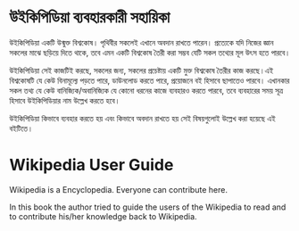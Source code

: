 উইকিপিডিয়া ব্যবহারকারী সহায়িকা
===============

উইকিপিডিয়া একটি উন্মুক্ত বিশ্বকোষ। পৃথিবীর সকলেই এখানে অবদান রাখতে পারেন। প্রত্যেকে যদি নিজের জ্ঞান সকলের মাঝে ছড়িয়ে দিতে থাকে, তবে এমন একটি বিশ্বকোষ তৈরী করা সম্ভব যেটি সকল তথ্যের মূল উৎস হতে পারবে।


উইকিপিডিয়া সেই কাজটিই করছে, সকলের জন্য, সকলের প্রচেষ্টায় একটি মুক্ত বিশ্বকোষ তৈরীর কাজ করছে।এই বিশ্বকোষটি যে কেউ বিনামূল্যে পড়তে পারে, ডাউনলোড করতে পারে, প্রয়োজনে বই হিসাবে ছাপাতেও পারবে। এখানকার সকল তথ্য যে কেউ বানিজ্যিক/অবানিজ্যিক যে কোনো ধরনের কাজে ব্যবহারও করতে পারবে, তবে ব্যবহারের সময় সূত্র হিসাবে উইকিপিডিয়ার নাম উল্লেখ করতে হবে।


উইকিপিডিয়া কিভাবে ব্যবহার করতে হয় এবং কিভাবে অবদান রাখতে হয় সেই বিষয়গুলোই উল্লেখ করা হয়েছে এই বইটিতে।



# Wikipedia User Guide
Wikipedia is a Encyclopedia. Everyone can contribute here.

In this book the author tried to guide the users of the Wikipedia to read and to contribute his/her knowledge back to Wikipedia.


